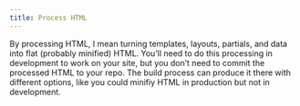 ```yaml
---
title: Process HTML
---
```


By processing HTML, I mean turning templates, layouts, partials, and data into flat (probably minified) HTML. You’ll need to do this processing in development to work on your site, but you don’t need to commit the processed HTML to your repo. The build process can produce it there with different options, like you could minifiy HTML in production but not in development.
